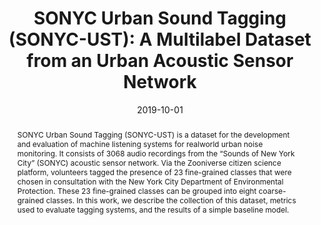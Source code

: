 ---
layout: default-publication
title: "SONYC Urban Sound Tagging (SONYC-UST): A Multilabel Dataset from an Urban Acoustic Sensor Network"
collection: publications
permalink: /publications/2019-10-01-cartwright2019sonycust
abstract: "SONYC Urban Sound Tagging (SONYC-UST) is a dataset for the development and evaluation of machine listening systems for realworld urban noise monitoring. It consists of 3068 audio recordings from the &#8220;Sounds of New York City&#8221; (SONYC) acoustic sensor network. Via the Zooniverse citizen science platform, volunteers tagged the presence of 23 fine-grained classes that were chosen in consultation with the New York City Department of Environmental Protection. These 23 fine-grained classes can be grouped into eight coarse-grained classes. In this work, we describe the collection of this dataset, metrics used to evaluate tagging systems, and the results of a simple baseline model."
date: 2019-10-01
venue: 'Workshop on Detection and Classification of Acoustic Scenes and Events (DCASE)'
paperurl: '/files/cartwright2019sonycust.pdf'
image: '/assets/images/dcase-ust-taxonomy.png'
imagewidth: 75.0
poster: '/files/cartwright2019sonycust_poster.pdf'
data: 'https://doi.org/10.5281/zenodo.3338310'
dataname: 'SONYC-UST dataset'
categories: 
  - Sound Event Detection
citation: 'Cartwright, M., Mendez, A.E.M., Cramer, J., Lostanlen, V., Dove, G., Wu, H., Salamon, J., Nov, O., Bello, J.P. SONYC Urban Sound Tagging (SONYC-UST): A Multilabel Dataset from an Urban Acoustic Sensor Network. In <i>Proceedings of the Workshop on Detection and Classification of Acoustic Scenes and Events (DCASE)</i> , 2019.'
author_profile: true
---